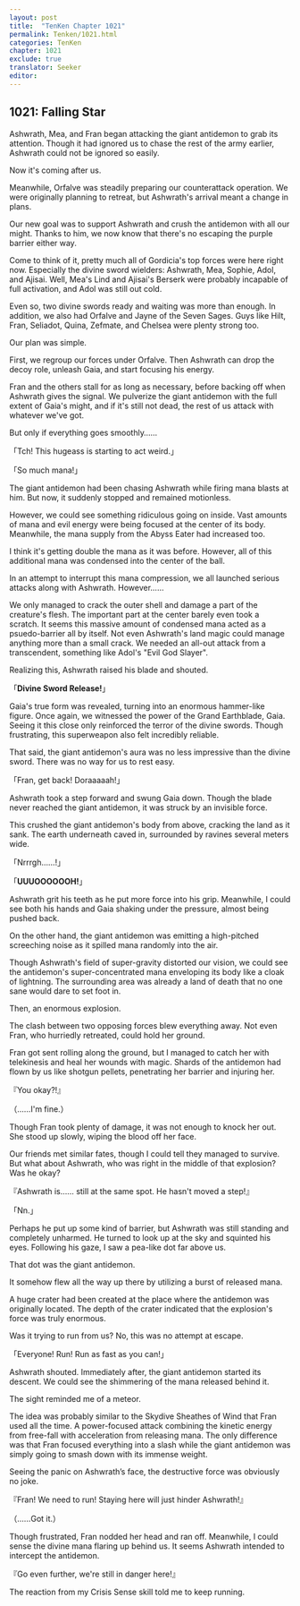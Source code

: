 ```yaml
---
layout: post
title:  "TenKen Chapter 1021"
permalink: Tenken/1021.html
categories: TenKen
chapter: 1021
exclude: true
translator: Seeker
editor: 
---
```

<h2>1021: Falling Star</h2>

Ashwrath, Mea, and Fran began attacking the giant antidemon to grab its attention. Though it had ignored us to chase the rest of the army earlier, Ashwrath could not be ignored so easily.

Now it's coming after us.

Meanwhile, Orfalve was steadily preparing our counterattack operation. We were originally planning to retreat, but Ashwrath's arrival meant a change in plans.

Our new goal was to support Ashwrath and crush the antidemon with all our might. Thanks to him, we now know that there's no escaping the purple barrier either way.

Come to think of it, pretty much all of Gordicia's top forces were here right now. Especially the divine sword wielders: Ashwrath, Mea, Sophie, Adol, and Ajisai. Well, Mea's Lind and Ajisai's Berserk were probably incapable of full activation, and Adol was still out cold.

Even so, two divine swords ready and waiting was more than enough. In addition, we also had Orfalve and Jayne of the Seven Sages. Guys like Hilt, Fran, Seliadot, Quina, Zefmate, and Chelsea were plenty strong too.

Our plan was simple.

First, we regroup our forces under Orfalve. Then Ashwrath can drop the decoy role, unleash Gaia, and start focusing his energy.

Fran and the others stall for as long as necessary, before backing off when Ashwrath gives the signal. We pulverize the giant antidemon with the full extent of Gaia's might, and if it's still not dead, the rest of us attack with whatever we've got.

But only if everything goes smoothly……

「Tch! This hugeass is starting to act weird.」

「So much mana!」

The giant antidemon had been chasing Ashwrath while firing mana blasts at him. But now, it suddenly stopped and remained motionless.

However, we could see something ridiculous going on inside. Vast amounts of mana and evil energy were being focused at the center of its body. Meanwhile, the mana supply from the Abyss Eater had increased too.

I think it's getting double the mana as it was before. However, all of this additional mana was condensed into the center of the ball.

In an attempt to interrupt this mana compression, we all launched serious attacks along with Ashwrath. However……

We only managed to crack the outer shell and damage a part of the creature's flesh. The important part at the center barely even took a scratch. It seems this massive amount of condensed mana acted as a psuedo-barrier all by itself. Not even Ashwrath's land magic could manage anything more than a small crack. We needed an all-out attack from a transcendent, something like Adol's "Evil God Slayer".

Realizing this, Ashwrath raised his blade and shouted.

「**Divine Sword Release!**」

Gaia's true form was revealed, turning into an enormous hammer-like figure. Once again, we witnessed the power of the Grand Earthblade, Gaia. Seeing it this close only reinforced the terror of the divine swords. Though frustrating, this superweapon also felt incredibly reliable.

That said, the giant antidemon's aura was no less impressive than the divine sword. There was no way for us to rest easy.

「Fran, get back! Doraaaaah!」

Ashwrath took a step forward and swung Gaia down. Though the blade never reached the giant antidemon, it was struck by an invisible force.

This crushed the giant antidemon's body from above, cracking the land as it sank. The earth underneath caved in, surrounded by ravines several meters wide.

「Nrrrgh……!」

「**UUUOOOOOOH!**」

Ashwrath grit his teeth as he put more force into his grip. Meanwhile, I could see both his hands and Gaia shaking under the pressure, almost being pushed back.

On the other hand, the giant antidemon was emitting a high-pitched screeching noise as it spilled mana randomly into the air.

Though Ashwrath's field of super-gravity distorted our vision, we could see the antidemon's super-concentrated mana enveloping its body like a cloak of lightning. The surrounding area was already a land of death that no one sane would dare to set foot in.

Then, an enormous explosion.

The clash between two opposing forces blew everything away. Not even Fran, who hurriedly retreated, could hold her ground.

Fran got sent rolling along the ground, but I managed to catch her with telekinesis and heal her wounds with magic. Shards of the antidemon had flown by us like shotgun pellets, penetrating her barrier and injuring her.

『You okay?!』

（……I'm fine.）

Though Fran took plenty of damage, it was not enough to knock her out. She stood up slowly, wiping the blood off her face.

Our friends met similar fates, though I could tell they managed to survive. But what about Ashwrath, who was right in the middle of that explosion? Was he okay?

『Ashwrath is…… still at the same spot. He hasn't moved a step!』

「Nn.」

Perhaps he put up some kind of barrier, but Ashwrath was still standing and completely unharmed. He turned to look up at the sky and squinted his eyes. Following his gaze, I saw a pea-like dot far above us.

That dot was the giant antidemon.

It somehow flew all the way up there by utilizing a burst of released mana.

A huge crater had been created at the place where the antidemon was originally located. The depth of the crater indicated that the explosion's force was truly enormous.

Was it trying to run from us? No, this was no attempt at escape.

「Everyone! Run! Run as fast as you can!」

Ashwrath shouted. Immediately after, the giant antidemon started its descent. We could see the shimmering of the mana released behind it.

The sight reminded me of a meteor.

The idea was probably similar to the Skydive Sheathes of Wind that Fran used all the time. A power-focused attack combining the kinetic energy from free-fall with acceleration from releasing mana. The only difference was that Fran focused everything into a slash while the giant antidemon was simply going to smash down with its immense weight.

Seeing the panic on Ashwrath’s face, the destructive force was obviously no joke.

『Fran! We need to run! Staying here will just hinder Ashwrath!』

（……Got it.）

Though frustrated, Fran nodded her head and ran off. Meanwhile, I could sense the divine mana flaring up behind us. It seems Ashwrath intended to intercept the antidemon.

『Go even further, we're still in danger here!』

The reaction from my Crisis Sense skill told me to keep running.




